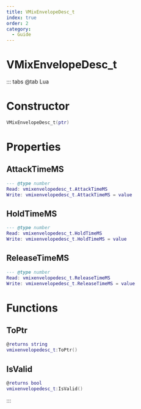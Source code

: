 ```yaml
---
title: VMixEnvelopeDesc_t
index: true
order: 2
category:
  - Guide
---
```


# VMixEnvelopeDesc_t

::: tabs
@tab Lua
# Constructor
```lua
VMixEnvelopeDesc_t(ptr)
```
# Properties
## AttackTimeMS 
```lua
--- @type number
Read: vmixenvelopedesc_t.AttackTimeMS
Write: vmixenvelopedesc_t.AttackTimeMS = value
```
## HoldTimeMS 
```lua
--- @type number
Read: vmixenvelopedesc_t.HoldTimeMS
Write: vmixenvelopedesc_t.HoldTimeMS = value
```
## ReleaseTimeMS 
```lua
--- @type number
Read: vmixenvelopedesc_t.ReleaseTimeMS
Write: vmixenvelopedesc_t.ReleaseTimeMS = value
```
# Functions
## ToPtr
```lua
@returns string
vmixenvelopedesc_t:ToPtr()
```
## IsValid
```lua
@returns bool
vmixenvelopedesc_t:IsValid()
```

:::